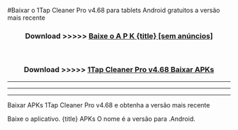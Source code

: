 #Baixar o 1Tap Cleaner Pro v4.68   para tablets Android gratuitos a versão mais recente


<div align="center">
<h3>Download >>>>> <a href="https://pt-web.web.app/?pt= {title}">Baixe o A P K {title} [sem anúncios]</a></h3><br>

<h3>Download >>>>> <a href="https://pt-web.web.app/?pt= {title}">1Tap Cleaner Pro v4.68  Baixar APKs</a></h3>
</div>

----------------------------------------------------------

----------------------------------------------------------

----------------------------------------------------------

Baixar APKs 1Tap Cleaner Pro v4.68  e obtenha a versão mais recente

Baixe o aplicativo. {title} APKs O nome é a versão para .Android.



